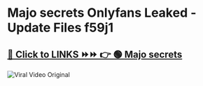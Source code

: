 
 # Majo secrets Onlyfans Leaked - Update Files f59j1

## <h2><a href="https://clipsfans.com/Majo_secrets&ref=git">🔗 Click to LINKS ⏩⏩ 👉 🟢 Majo secrets </a></h2>

<a href="https://clipsfans.com/Majo_secrets&ref=git" rel="nofollow" data-target="animated-image.originalLink"><img src="https://i.ibb.co.com/xMMVF88/686577567.gif" alt="Viral Video Original" style="max-width: 100%; display: inline-block;" data-target="animated-image.originalImage"></a>

